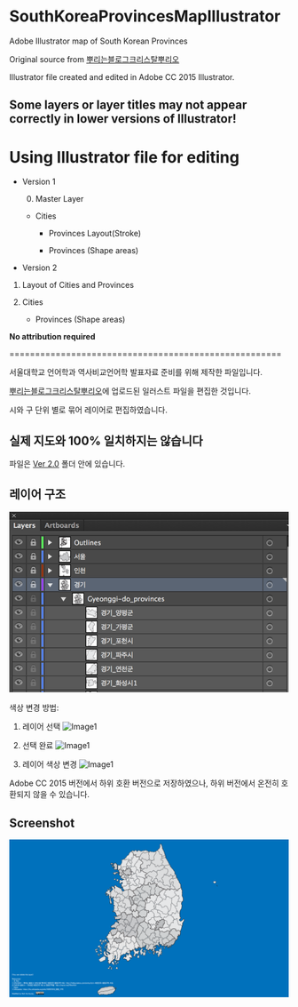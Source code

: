 # SouthKoreaProvincesMapIllustrator
Adobe Illustrator map of South Korean Provinces


Original source from [뿌리는블로그크리스탈뿌리오](http://mittya.tistory.com/entry/%EC%86%8C%EC%8A%A4-%EB%8C%80%ED%95%9C%EB%AF%BC%EA%B5%AD-%ED%96%89%EC%A0%95%EA%B5%AC%EC%97%AD-%EC%A7%80%EB%8F%84)


Illustrator file created and edited in Adobe CC 2015 Illustrator.

## Some layers or layer titles may not appear correctly in lower versions of Illustrator!


# Using Illustrator file for editing

- Version 1

  0. Master Layer

    - Cities

        - Provinces Layout(Stroke)

        - Provinces (Shape areas)
        
        
 - Version 2

  1. Layout of Cities and Provinces

  2. Cities

        - Provinces (Shape areas)

**No attribution required**

=====================================================

서울대학교 언어학과 역사비교언어학 발표자료 준비를 위해 제작한 파일입니다.

[뿌리는블로그크리스탈뿌리오](http://mittya.tistory.com/entry/%EC%86%8C%EC%8A%A4-%EB%8C%80%ED%95%9C%EB%AF%BC%EA%B5%AD-%ED%96%89%EC%A0%95%EA%B5%AC%EC%97%AD-%EC%A7%80%EB%8F%84)에 업로드된 일러스트 파일을 편집한 것입니다.

시와 구 단위 별로 묶어 레이어로 편집하였습니다.

## 실제 지도와 100% 일치하지는 않습니다

파일은 [Ver 2.0](https://github.com/andrew-noh/SouthKoreaProvincesMapIllustrator/tree/master/Ver%202.0) 폴더 안에 있습니다.

## 레이어 구조

![Layers](layers.png)

색상 변경 방법:
1. 레이어 선택
![Image1](tutorial1.png)

2. 선택 완료
![Image1](tutorial2.png)

3. 레이어 색상 변경
![Image1](tutorial3.png)


Adobe CC 2015 버전에서 하위 호환 버전으로 저장하였으나, 하위 버전에서 온전히 호환되지 않을 수 있습니다.



## Screenshot

![Map](map.png)
